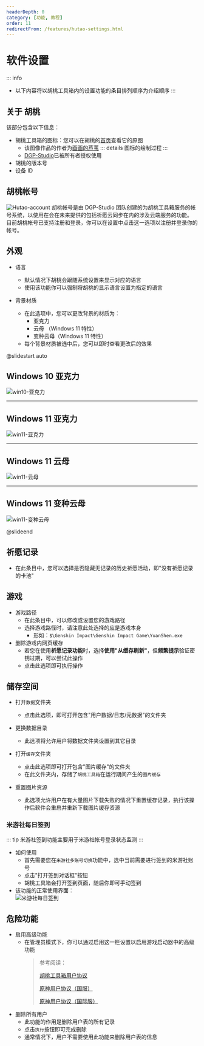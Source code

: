 ```yaml
---
headerDepth: 0
category: [功能, 教程]
order: 11
redirectFrom: /features/hutao-settings.html
---
```


# 软件设置

::: info

- 以下内容将以胡桃工具箱内的设置功能的条目排列顺序为介绍顺序
  :::

## 关于 胡桃

该部分包含以下信息：

- 胡桃工具箱的图标：您可以在胡桃的[首页](/)查看它的原图
  - 该图像作品的作者为[画画的芦苇](https://space.bilibili.com/274422134)
    ::: details 图标的绘制过程
    <BiliBili bvid="BV1UL411d7Py" />
    :::
  - [DGP-Studio](https://github.com/DGP-Studio)已被所有者授权使用
- 胡桃的版本号
- 设备 ID

## 胡桃帐号 <Badge text="测试功能" type="info" />

![Hutao-account](https://img.alicdn.com/imgextra/i1/1797064093/O1CN01TUwTiE1g6dvNZZWy9_!!1797064093.png_.webp)
胡桃帐号是由 DGP-Studio 团队创建的为胡桃工具箱服务的帐号系统，以使用在会在未来提供的包括祈愿云同步在内的涉及云端服务的功能。
目前胡桃帐号已支持注册和登录，你可以在设置中点击这一选项以注册并登录你的帐号。

## 外观

- 语言

  - 默认情况下胡桃会跟随系统设置来显示对应的语言
  - 使用该功能你可以强制将胡桃的显示语言设置为指定的语言

- 背景材质
  - 在此选项中，您可以更改背景的材质为：
    - 亚克力
    - 云母 （Windows 11 特性）
    - 变种云母（Windows 11 特性）
  - 每个背景材质被选中后，您可以即时查看更改后的效果

@slidestart auto

## Windows 10 亚克力

![win10-亚克力](https://img.alicdn.com/imgextra/i1/1797064093/O1CN01B7nKOj1g6du9bj3Nw_!!1797064093.png_.webp)

---

## Windows 11 亚克力

![win11-亚克力](https://img.alicdn.com/imgextra/i1/1797064093/O1CN01MXJZE61g6dtvtITxC_!!1797064093.jpg_.webp)

---

## Windows 11 云母

![win11-云母](https://img.alicdn.com/imgextra/i4/1797064093/O1CN01aW0iV71g6du5WAz9w_!!1797064093.jpg_.webp)

---

## Windows 11 变种云母

![win11-变种云母](https://img.alicdn.com/imgextra/i3/1797064093/O1CN010BwmBI1g6du9bi7C0_!!1797064093.jpg_.webp)

@slideend

## 祈愿记录

- 在此条目中，您可以选择是否隐藏无记录的历史祈愿活动，即"没有祈愿记录的卡池"

## 游戏

- 游戏路径
  - 在此条目中，可以修改或设置您的游戏路径
  - 选择游戏路径时，请注意此处选择的应是游戏本身
    - 形如：`$\Genshin Impact\Genshin Impact Game\YuanShen.exe`
- 删除游戏内网页缓存
  - 若您在使用**祈愿记录功能**时，选择**使用"从缓存刷新"**，但**频繁提示**验证密钥过期，可以尝试此操作
  - 点击此选项即可执行操作

## 储存空间

- 打开`数据`文件夹

  - 点击此选项，即可打开包含"用户数据/日志/元数据"的文件夹

- 更换数据目录

  - 此选项将允许用户将数据文件夹设置到其它目录

- 打开`缓存`文件夹

  - 点击此选项即可打开包含"图片缓存"的文件夹
  - 在此文件夹内，存储了`胡桃工具箱`在运行期间产生的`图片缓存`

- 重置图片资源
  - 此选项允许用户在有大量图片下载失败的情况下重置缓存记录，执行该操作后软件会重启并重新下载图片缓存资源

### 米游社每日签到

::: tip
米游社签到功能主要用于米游社帐号登录状态监测
:::

- 如何使用
  - 首先需要您在`米游社多账号切换`功能中，选中当前需要进行签到的米游社账号
  - 点击"打开签到对话框"按钮
  - 胡桃工具箱会打开签到页面，随后你即可手动签到
- 该功能的正常使用界面：  
   ![米游社每日签到](https://img.alicdn.com/imgextra/i4/1797064093/O1CN01WCLbxe1g6duCXB6tc_!!1797064093.png_.webp)

## 危险功能

- 启用高级功能
  - 在管理员模式下，你可以通过启用这一栏设置以启用游戏启动器中的高级功能
    > 参考阅读：
    >
    > [胡桃工具箱用户协议](../statements/tos.html)
    >
    > [原神用户协议（国服）](https://ys.mihoyo.com/main/company/agreement)
    >
    > [原神用户协议（国际服）](https://genshin.hoyoverse.com/en/company/terms)
- 删除所有用户
  - 此功能的作用是删除用户表的所有记录
  - 点击`执行`按钮即可完成删除
  - 通常情况下，用户不需要使用此功能来删除用户表的信息
